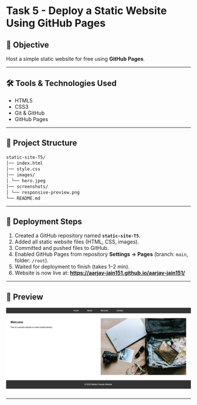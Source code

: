 # Task 5 - Deploy a Static Website Using GitHub Pages

## 📌 Objective
Host a simple static website for free using **GitHub Pages**.

---

## 🛠 Tools & Technologies Used
- HTML5
- CSS3
- Git & GitHub
- GitHub Pages

---

## 📂 Project Structure
```
static-site-T5/
│── index.html
│── style.css
│── images/
│ └── hero.jpeg
│── screenshots/
│ └── responsive-preview.png
└── README.md
```
---

## 🚀 Deployment Steps
1. Created a GitHub repository named **`static-site-T5`**.
2. Added all static website files (HTML, CSS, images).
3. Committed and pushed files to GitHub.
4. Enabled GitHub Pages from repository **Settings → Pages** (branch: `main`, folder: `/root`).
5. Waited for deployment to finish (takes 1–2 min).
6. Website is now live at: **https://aarjav-jain151.github.io/aarjav-jain151/**

---

## 📸 Preview

![Website Preview](images/mobile-friendly-T4preview.png)

---

